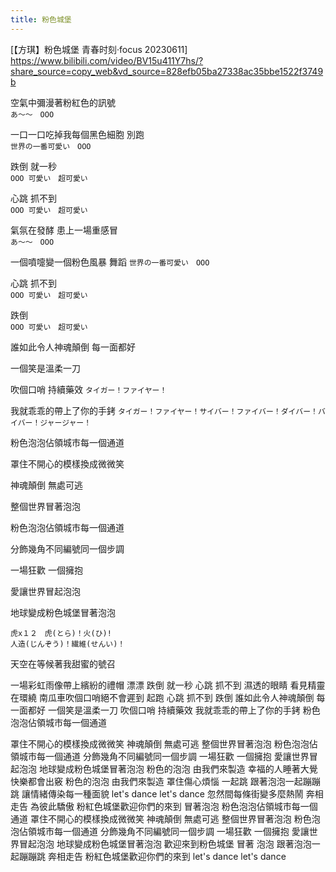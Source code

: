 ```yaml
---
title: 粉色城堡
---
```


[【方琪】粉色城堡 青春时刻·focus 20230611] https://www.bilibili.com/video/BV15u411Y7hs/?share_source=copy_web&vd_source=828efb05ba27338ac35bbe1522f3749b

空氣中彌漫著粉紅色的訊號\
`あ〜〜　OOO`

一口一口吃掉我每個黑色細胞 別跑\
`世界の一番可愛い　OOO`

跌倒 就一秒\
`OOO 可愛い　超可愛い`

心跳 抓不到\
`OOO 可愛い　超可愛い`

氣氛在發酵 患上一場重感冒\
`あ〜〜　OOO`

一個噴嚏變一個粉色風暴 舞蹈
`世界の一番可愛い　OOO`

心跳 抓不到\
`OOO 可愛い　超可愛い`

跌倒\
`OOO 可愛い　超可愛い`

誰如此令人神魂顛倒 每一面都好

一個笑是溫柔一刀

吹個口哨 持續藥效
`タイガー！ファイヤー！`

我就乖乖的帶上了你的手銬
`タイガー！ファイヤー！サイバー！ファイバー！ダイバー！バイバー！ジャージャー！`

粉色泡泡佔領城市每一個通道

罩住不開心的模樣換成微微笑

神魂顛倒 無處可逃

整個世界冒著泡泡

粉色泡泡佔領城市每一個通道

分飾幾角不同編號同一個步調

一場狂歡 一個擁抱

愛讓世界冒起泡泡

地球變成粉色城堡冒著泡泡

```
虎x１２　虎(とら)！火(ひ)!
人造(じんぞう)！繊維(せんい)！
```

天空在等候著我甜蜜的號召

一場彩虹雨像帶上繽紛的禮帽 漂漂
跌倒 就一秒 心跳 抓不到
濕透的眼睛 看見精靈在環繞
南瓜車吹個口哨絕不會遲到 起跑
心跳 抓不到 跌倒
誰如此令人神魂顛倒 每一面都好
一個笑是溫柔一刀
吹個口哨 持續藥效
我就乖乖的帶上了你的手銬
粉色泡泡佔領城市每一個通道

罩住不開心的模樣換成微微笑
神魂顛倒 無處可逃
整個世界冒著泡泡
粉色泡泡佔領城市每一個通道
分飾幾角不同編號同一個步調
一場狂歡 一個擁抱
愛讓世界冒起泡泡
地球變成粉色城堡冒著泡泡
粉色的泡泡 由我們來製造
幸福的人睡著大覺快樂都會出竅
粉色的泡泡 由我們來製造
罩住傷心煩惱 一起跳
跟著泡泡一起蹦蹦跳
讓情緒傳染每一種面貌 let's dance let's dance
忽然間每條街變多麼熱鬧
奔相走告 為彼此驕傲
粉紅色城堡歡迎你們的來到
冒著泡泡
粉色泡泡佔領城市每一個通道
罩住不開心的模樣換成微微笑
神魂顛倒 無處可逃
整個世界冒著泡泡
粉色泡泡佔領城市每一個通道
分飾幾角不同編號同一個步調
一場狂歡 一個擁抱
愛讓世界冒起泡泡
地球變成粉色城堡冒著泡泡
歡迎來到粉色城堡 冒著 泡泡
跟著泡泡一起蹦蹦跳 奔相走告
粉紅色城堡歡迎你們的來到
let's dance let's dance